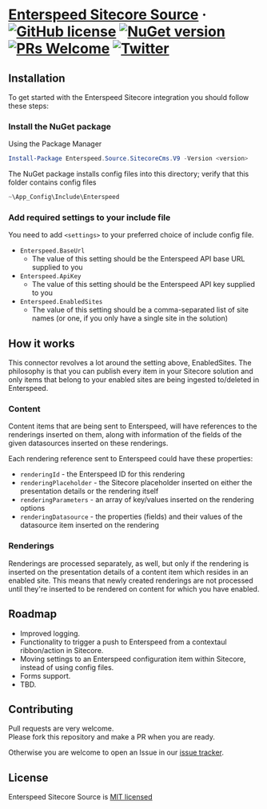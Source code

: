 # [Enterspeed Sitecore Source](https://www.enterspeed.com/) &middot; [![GitHub license](https://img.shields.io/badge/license-MIT-blue.svg)](./LICENSE) [![NuGet version](https://img.shields.io/nuget/v/Enterspeed.Source.SitecoreCms.V9)](https://www.nuget.org/packages/Enterspeed.Source.SitecoreCms.V9/) [![PRs Welcome](https://img.shields.io/badge/PRs-welcome-brightgreen.svg)](https://github.com/enterspeedhq/enterspeed-source-sitecore-cms/pulls) [![Twitter](https://img.shields.io/twitter/follow/enterspeedhq?style=social)](https://twitter.com/enterspeedhq)

## Installation

To get started with the Enterspeed Sitecore integration you should follow these steps:

### Install the NuGet package

Using the Package Manager

```powershell
Install-Package Enterspeed.Source.SitecoreCms.V9 -Version <version>
```

The NuGet package installs config files into this directory; verify that this folder contains config files

```powershell
~\App_Config\Include\Enterspeed
```

### Add required settings to your include file

You need to add ```<settings>``` to your preferred choice of include config file.

* ```Enterspeed.BaseUrl```
  * The value of this setting should be the Enterspeed API base URL supplied to you
* ```Enterspeed.ApiKey```
  * The value of this setting should be the Enterspeed API key supplied to you
* ```Enterspeed.EnabledSites```
  * The value of this setting should be a comma-separated list of site names (or one, if you only have a single site in the solution)

## How it works

This connector revolves a lot around the setting above, EnabledSites. The philosophy is that you can publish every item in your Sitecore solution and only items that belong to your enabled sites are being ingested to/deleted in Enterspeed.

### Content

Content items that are being sent to Enterspeed, will have references to the renderings inserted on them, along with information of the fields of the given datasources inserted on these renderings.

Each rendering reference sent to Enterspeed could have these properties:

* ```renderingId``` - the Enterspeed ID for this rendering
* ```renderingPlaceholder``` - the Sitecore placeholder inserted on either the presentation details or the rendering itself
* ```renderingParameters``` - an array of key/values inserted on the rendering options
* ```renderingDatasource``` - the properties (fields) and their values of the datasource item inserted on the rendering

### Renderings

Renderings are processed separately, as well, but only if the rendering is inserted on the presentation details of a content item which resides in an enabled site. This means that newly created renderings are not processed until they're inserted to be rendered on content for which you have enabled.

## Roadmap

* Improved logging.
* Functionality to trigger a push to Enterspeed from a contextaul ribbon/action in Sitecore.
* Moving settings to an Enterspeed configuration item within Sitecore, instead of using config files.
* Forms support.
* TBD.

## Contributing

Pull requests are very welcome.  
Please fork this repository and make a PR when you are ready.  

Otherwise you are welcome to open an Issue in our [issue tracker](https://github.com/enterspeedhq/enterspeed-source-sitecore-cms/issues).

## License

Enterspeed Sitecore Source is [MIT licensed](./LICENSE)
